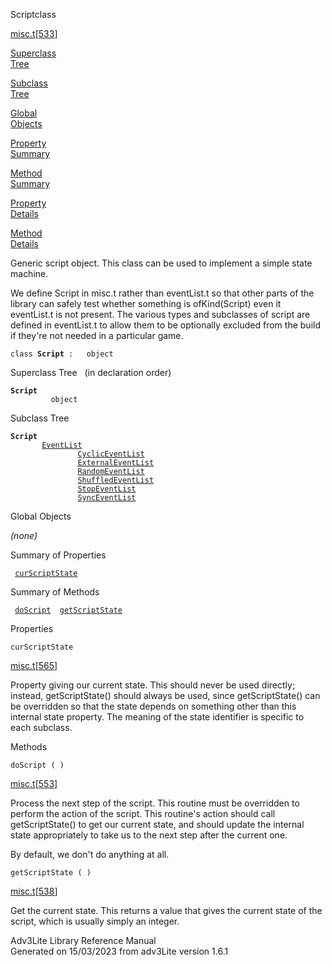 ---
---
<span class="title">Script</span><span class="type">class</span>

[misc.t](../file/misc.t.html)\[[533](../source/misc.t.html#533)\]

[Superclass  
Tree](#_SuperClassTree_)

[Subclass  
Tree](#_SubClassTree_)

[Global  
Objects](#_ObjectSummary_)

[Property  
Summary](#_PropSummary_)

[Method  
Summary](#_MethodSummary_)

[Property  
Details](#_Properties_)

[Method  
Details](#_Methods_)

<div class="fdesc">

Generic script object. This class can be used to implement a simple
state machine.

We define Script in misc.t rather than eventList.t so that other parts
of the library can safely test whether something is ofKind(Script) even
it eventList.t is not present. The various types and subclasses of
script are defined in eventList.t to allow them to be optionally
excluded from the build if they're not needed in a particular game.

`class `**`Script`**` :   object`

</div>

<span id="_SuperClassTree_"></span>

<div class="mjhd">

<span class="hdln">Superclass Tree</span>   (in declaration order)

</div>

**`Script`**  
`         object`  
<span id="_SubClassTree_"></span>

<div class="mjhd">

<span class="hdln">Subclass Tree</span>  

</div>

**`Script`**  
`         `[`EventList`](../object/EventList.html)  
`                 `[`CyclicEventList`](../object/CyclicEventList.html)  
`                 `[`ExternalEventList`](../object/ExternalEventList.html)  
`                 `[`RandomEventList`](../object/RandomEventList.html)  
`                 `[`ShuffledEventList`](../object/ShuffledEventList.html)  
`                 `[`StopEventList`](../object/StopEventList.html)  
`                 `[`SyncEventList`](../object/SyncEventList.html)  
<span id="_ObjectSummary_"></span>

<div class="mjhd">

<span class="hdln">Global Objects</span>  

</div>

*(none)* <span id="_PropSummary_"></span>

<div class="mjhd">

<span class="hdln">Summary of Properties</span>  

</div>

` `[`curScriptState`](#curScriptState)`  `

<span id="_MethodSummary_"></span>

<div class="mjhd">

<span class="hdln">Summary of Methods</span>  

</div>

` `[`doScript`](#doScript)`  `[`getScriptState`](#getScriptState)`  `

<span id="_Properties_"></span>

<div class="mjhd">

<span class="hdln">Properties</span>  

</div>

<span id="curScriptState"></span>

`curScriptState`

[misc.t](../file/misc.t.html)\[[565](../source/misc.t.html#565)\]

<div class="desc">

Property giving our current state. This should never be used directly;
instead, getScriptState() should always be used, since getScriptState()
can be overridden so that the state depends on something other than this
internal state property. The meaning of the state identifier is specific
to each subclass.

</div>

<span id="_Methods_"></span>

<div class="mjhd">

<span class="hdln">Methods</span>  

</div>

<span id="doScript"></span>

`doScript ( )`

[misc.t](../file/misc.t.html)\[[553](../source/misc.t.html#553)\]

<div class="desc">

Process the next step of the script. This routine must be overridden to
perform the action of the script. This routine's action should call
getScriptState() to get our current state, and should update the
internal state appropriately to take us to the next step after the
current one.

By default, we don't do anything at all.

</div>

<span id="getScriptState"></span>

`getScriptState ( )`

[misc.t](../file/misc.t.html)\[[538](../source/misc.t.html#538)\]

<div class="desc">

Get the current state. This returns a value that gives the current state
of the script, which is usually simply an integer.

</div>

<div class="ftr">

Adv3Lite Library Reference Manual  
Generated on 15/03/2023 from adv3Lite version 1.6.1

</div>
